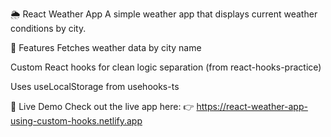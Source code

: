 🌦️ React Weather App
A simple weather app that displays current weather conditions by city.

🔧 Features
Fetches weather data by city name

Custom React hooks for clean logic separation (from react-hooks-practice)

Uses useLocalStorage from usehooks-ts

🚀 Live Demo
Check out the live app here:
👉 https://react-weather-app-using-custom-hooks.netlify.app

